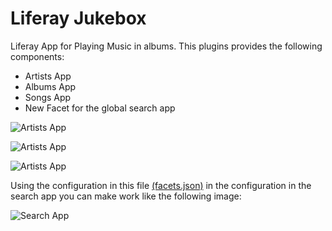 Liferay Jukebox
=======

Liferay App for Playing Music in albums. This plugins provides the following components:
- Artists App
- Albums App
- Songs App
- New Facet for the global search app


<img alt="Artists App" src="https://raw.github.com/juliocamarero/jukebox/master/images/artists.jpg" />

<img alt="Artists App" src="https://raw.github.com/juliocamarero/jukebox/master/images/albums.jpg
" />

<img alt="Artists App" src="https://raw.github.com/juliocamarero/jukebox/master/images/songs.jpg" />

Using the configuration in this file <a href="https://raw.github.com/juliocamarero/jukebox/master/facets.json">(facets.json)</a> in the configuration in the search app you can make work like the following image:

<img alt="Search App" src="https://raw.github.com/juliocamarero/jukebox/master/images/search.jpg" />




